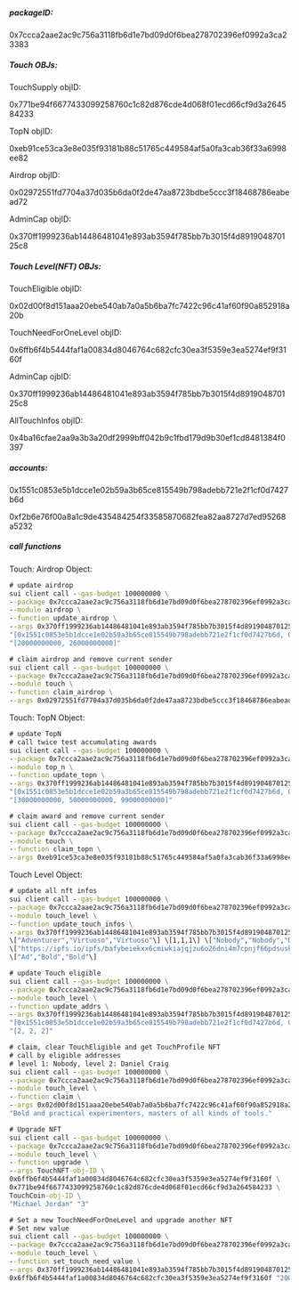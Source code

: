 ##### packageID:

0x7ccca2aae2ac9c756a3118fb6d1e7bd09d0f6bea278702396ef0992a3ca23383

##### Touch OBJs:

TouchSupply objID:

0x771be94f6677433099258760c1c82d876cde4d068f01ecd66cf9d3a264584233

TopN objID:

0xeb91ce53ca3e8e035f93181b88c51765c449584af5a0fa3cab36f33a6998ee82

Airdrop objID:

0x02972551fd7704a37d035b6da0f2de47aa8723bdbe5ccc3f18468786eabead72

AdminCap objID:

0x370ff1999236ab14486481041e893ab3594f785bb7b3015f4d891904870125c8

##### Touch Level(NFT) OBJs:

TouchEligible objID:

0x02d00f8d151aaa20ebe540ab7a0a5b6ba7fc7422c96c41af60f90a852918a20b

TouchNeedForOneLevel objID:

0x6ffb6f4b5444faf1a00834d8046764c682cfc30ea3f5359e3ea5274ef9f3160f

AdminCap ojbID:

0x370ff1999236ab14486481041e893ab3594f785bb7b3015f4d891904870125c8

AllTouchInfos objID:

0x4ba16cfae2aa9a3b3a20df2999bff042b9c1fbd179d9b30ef1cd8481384f0397

##### accounts: 

0x1551c0853e5b1dcce1e02b59a3b65ce815549b798adebb721e2f1cf0d7427b6d

0xf2b6e76f00a8a1c9de435484254f33585870682fea82aa8727d7ed95268a5232



##### call functions 

Touch: Airdrop Object:

```cmd
# update airdrop
sui client call --gas-budget 100000000 \
--package 0x7ccca2aae2ac9c756a3118fb6d1e7bd09d0f6bea278702396ef0992a3ca23383 \
--module airdrop \
--function update_airdrop \
--args 0x370ff1999236ab14486481041e893ab3594f785bb7b3015f4d891904870125c8 0x02972551fd7704a37d035b6da0f2de47aa8723bdbe5ccc3f18468786eabead72 \
"[0x1551c0853e5b1dcce1e02b59a3b65ce815549b798adebb721e2f1cf0d7427b6d, 0xf2b6e76f00a8a1c9de435484254f33585870682fea82aa8727d7ed95268a5232]" \
"[20000000000, 26000000000]"
```

```cmd
# claim airdrop and remove current sender
sui client call --gas-budget 100000000 \
--package 0x7ccca2aae2ac9c756a3118fb6d1e7bd09d0f6bea278702396ef0992a3ca23383 \
--module touch \
--function claim_airdrop \
--args 0x02972551fd7704a37d035b6da0f2de47aa8723bdbe5ccc3f18468786eabead72 0x771be94f6677433099258760c1c82d876cde4d068f01ecd66cf9d3a264584233 
```

Touch: TopN Object:

```cmd
# update TopN
# call twice test accumulating awards
sui client call --gas-budget 100000000 \
--package 0x7ccca2aae2ac9c756a3118fb6d1e7bd09d0f6bea278702396ef0992a3ca23383 \
--module top_n \
--function update_topn \
--args 0x370ff1999236ab14486481041e893ab3594f785bb7b3015f4d891904870125c8 0xeb91ce53ca3e8e035f93181b88c51765c449584af5a0fa3cab36f33a6998ee82 \
"[0x1551c0853e5b1dcce1e02b59a3b65ce815549b798adebb721e2f1cf0d7427b6d, 0xf2b6e76f00a8a1c9de435484254f33585870682fea82aa8727d7ed95268a5232, 0x8a818f623c3b11b953a383151bf57dc1f6b3759066e9754ea47833953df557d1]" \
"[30000000000, 50000000000, 99000000000]"
```

```cmd
# claim award and remove current sender
sui client call --gas-budget 100000000 \
--package 0x7ccca2aae2ac9c756a3118fb6d1e7bd09d0f6bea278702396ef0992a3ca23383 \
--module touch \
--function claim_topn \
--args 0xeb91ce53ca3e8e035f93181b88c51765c449584af5a0fa3cab36f33a6998ee82 0x771be94f6677433099258760c1c82d876cde4d068f01ecd66cf9d3a264584233 
```



Touch Level Object:

```cmd
# update all nft infos
sui client call --gas-budget 100000000 \
--package 0x7ccca2aae2ac9c756a3118fb6d1e7bd09d0f6bea278702396ef0992a3ca23383 \
--module touch_level \
--function update_touch_infos \
--args 0x370ff1999236ab14486481041e893ab3594f785bb7b3015f4d891904870125c8 0x4ba16cfae2aa9a3b3a20df2999bff042b9c1fbd179d9b30ef1cd8481384f0397 \
\["Adventurer","Virtuoso","Virtuoso"\] \[1,1,1\] \["Nobody","Nobody","Daniel\ Craig"\] \
\["https://ipfs.io/ipfs/bafybeiekxx6cmiwkiajqjzu6o26dni4m7cpnjf66pdsuskzbpiaxagebvi/Adventurer-1-Nobody.svg","https://ipfs.io/ipfs/bafybeiekxx6cmiwkiajqjzu6o26dni4m7cpnjf66pdsuskzbpiaxagebvi/Virtuoso-1-Nobody.svg","https://ipfs.io/ipfs/bafybeiekxx6cmiwkiajqjzu6o26dni4m7cpnjf66pdsuskzbpiaxagebvi/Virtuoso-2-Daniel%20Craig.svg"\] \
\["Ad","Bold","Bold"\]
```



```cmd
# update Touch eligible
sui client call --gas-budget 100000000 \
--package 0x7ccca2aae2ac9c756a3118fb6d1e7bd09d0f6bea278702396ef0992a3ca23383 \
--module touch_level \
--function update_addrs \
--args 0x370ff1999236ab14486481041e893ab3594f785bb7b3015f4d891904870125c8 0x02d00f8d151aaa20ebe540ab7a0a5b6ba7fc7422c96c41af60f90a852918a20b \
"[0x1551c0853e5b1dcce1e02b59a3b65ce815549b798adebb721e2f1cf0d7427b6d, 0xf2b6e76f00a8a1c9de435484254f33585870682fea82aa8727d7ed95268a5232, 0x8a818f623c3b11b953a383151bf57dc1f6b3759066e9754ea47833953df557d1]" \
"[2, 2, 2]"
```

```cmd
# claim, clear TouchEligible and get TouchProfile NFT
# call by eligible addresses
# level 1: Nobody, level 2: Daniel Craig
sui client call --gas-budget 100000000 \
--package 0x7ccca2aae2ac9c756a3118fb6d1e7bd09d0f6bea278702396ef0992a3ca23383 \
--module touch_level \
--function claim \
--args 0x02d00f8d151aaa20ebe540ab7a0a5b6ba7fc7422c96c41af60f90a852918a20b "Daniel Craig" "Virtuoso" \
"Bold and practical experimenters, masters of all kinds of tools." 
```

```cmd
# Upgrade NFT
sui client call --gas-budget 100000000 \
--package 0x7ccca2aae2ac9c756a3118fb6d1e7bd09d0f6bea278702396ef0992a3ca23383 \
--module touch_level \
--function upgrade \
--args TouchNFT-obj-ID \
0x6ffb6f4b5444faf1a00834d8046764c682cfc30ea3f5359e3ea5274ef9f3160f \
0x771be94f6677433099258760c1c82d876cde4d068f01ecd66cf9d3a264584233 \
TouchCoin-obj-ID \
"Michael Jordan" "3"
```

```cmd
# Set a new TouchNeedForOneLevel and upgrade another NFT
# Set new value
sui client call --gas-budget 100000000 \
--package 0x7ccca2aae2ac9c756a3118fb6d1e7bd09d0f6bea278702396ef0992a3ca23383 \
--module touch_level \
--function set_touch_need_value \
--args 0x370ff1999236ab14486481041e893ab3594f785bb7b3015f4d891904870125c8 \
0x6ffb6f4b5444faf1a00834d8046764c682cfc30ea3f5359e3ea5274ef9f3160f "20000000000"
```











